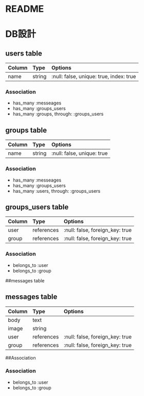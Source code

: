 # README

# DB設計

## users table

| Column         | Type           |Options        |
| :------------- | :------------- |:------------- |
| name           | string         |:null: false, unique: true, index: true|

### Association
- has_many :messeages
- has_many :groups_users
- has_many :groups, through: :groups_users

## groups table

| Column         | Type           |Options        |
| :------------- | :------------- |:------------- |
| name           | string         |:null: false, unique: true|

### Association
- has_many :messeages
- has_many :groups_users
- has_many :users, through: :groups_users

## groups_users table

| Column         | Type           |Options        |
| :------------- | :------------- |:------------- |
| user           | references     |:null: false, foreign_key: true|
| group          | references     |:null: false, foreign_key: true|

### Association
- belongs_to :user
- belongs_to :group

##messages table
## messages table

| Column         | Type           |Options        |
| :------------- | :------------- |:------------- |
| body           | text           |               |
| image          | string         |               |
| user           | references     |:null: false, foreign_key: true|
| group          | references     |:null: false, foreign_key: true|

##Association
### Association
- belongs_to :user
- belongs_to :group
